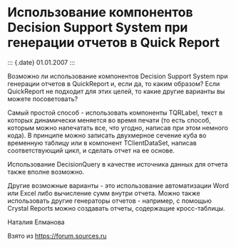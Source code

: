 Использование компонентов Decision Support System при генерации отчетов в Quick Report
======================================================================================

::: {.date}
01.01.2007
:::

Возможно ли использование компонентов Decision Support System при
генерации отчетов в QuickReport и, если да, то каким образом? Если
QuickReport не подходит для этих целей, то какие другие варианты вы
можете посоветовать?

Самый простой способ - использовать компоненты TQRLabel, текст в которых
динамически меняется во время печати (то есть способ, которым можно
напечатать все, что угодно, написав при этом немного кода). В принципе
можно записать двухмерное сечение куба во временную таблицу или в
компонент TClientDataSet, написав соответствующий цикл, и сделать отчет
на ее основе.

Использование DecisionQuery в качестве источника данных для отчета также
вполне возможно.

Другие возможные варианты - это использование автоматизации Word или
Excel либо вычисление сумм внутри отчета. Можно также использовать
другие генераторы отчетов - например, с помощью Crystal Reports можно
создавать отчеты, содержащие кросс-таблицы.

Наталия Елманова

Взято из <https://forum.sources.ru>

